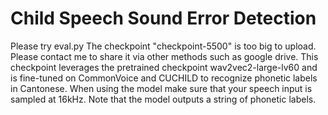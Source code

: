 # Child Speech Sound Error Detection
Please try eval.py
The checkpoint "checkpoint-5500" is too big to upload. Please contact me to share it via other methods such as google drive.
This checkpoint leverages the pretrained checkpoint wav2vec2-large-lv60 and is fine-tuned on CommonVoice and CUCHILD to recognize phonetic labels in Cantonese. When using the model make sure that your speech input is sampled at 16kHz. Note that the model outputs a string of phonetic labels.


